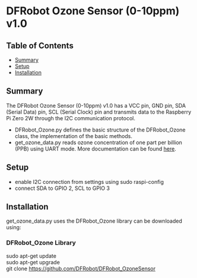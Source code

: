 # DFRobot Ozone Sensor (0-10ppm) v1.0

## Table of Contents
* [Summary](#Summary)
* [Setup](#Setup)
* [Installation](#Installation)


## Summary
The DFRobot Ozone Sensor (0-10ppm) v1.0 has a VCC pin, GND pin, SDA (Serial Data) pin, SCL (Serial Clock) pin and transmits data to the Raspberry Pi Zero 2W through the I2C communication protocol.

* DFRobot_Ozone.py defines the basic structure of the DFRobot_Ozone class, the implementation of the basic methods.
* get_ozone_data.py reads ozone concentration of one part per billion (PPB) using UART mode.
More documentation can be found [here](https://wiki.dfrobot.com/Gravity_IIC_Ozone_Sensor_(0-10ppm)%20SKU_SEN0321).

## Setup
* enable I2C connection from settings using sudo raspi-config
* connect SDA to GPIO 2, SCL to GPIO 3

## Installation
get_ozone_data.py uses the DFRobot_Ozone library can be downloaded using:

### DFRobot_Ozone Library
sudo apt-get update <br />
sudo apt-get upgrade <br />
git clone https://github.com/DFRobot/DFRobot_OzoneSensor <br />

